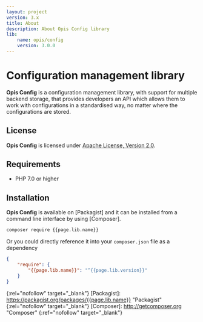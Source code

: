 ```yaml
---
layout: project
version: 3.x
title: About
description: About Opis Config library
lib: 
    name: opis/config
    version: 3.0.0
---
```

# Configuration management library

**Opis Config** is a configuration management library, with support for multiple backend storage, 
that provides developers an API which allows them to work with configurations in a standardised way, 
no matter where the configurations are stored. 

## License

**Opis Config** is licensed under [Apache License, Version 2.0][apache_license].

## Requirements

* PHP 7.0 or higher

## Installation

**Opis Config** is available on [Packagist] and it can be installed from a 
command line interface by using [Composer]. 

```bash
composer require {{page.lib.name}}
```

Or you could directly reference it into your `composer.json` file as a dependency

```json
{
    "require": {
        "{{page.lib.name}}": "^{{page.lib.version}}"
    }
}
```


[apache_license]: http://www.apache.org/licenses/LICENSE-2.0 "Project license" 
{:rel="nofollow" target="_blank"}
[Packagist]: https://packagist.org/packages/{{page.lib.name}} "Packagist" 
{:rel="nofollow" target="_blank"}
[Composer]: http://getcomposer.org "Composer" 
{:ref="nofollow" target="_blank"}
